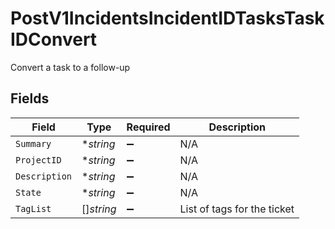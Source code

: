 # PostV1IncidentsIncidentIDTasksTaskIDConvert

Convert a task to a follow-up


## Fields

| Field                       | Type                        | Required                    | Description                 |
| --------------------------- | --------------------------- | --------------------------- | --------------------------- |
| `Summary`                   | **string*                   | :heavy_minus_sign:          | N/A                         |
| `ProjectID`                 | **string*                   | :heavy_minus_sign:          | N/A                         |
| `Description`               | **string*                   | :heavy_minus_sign:          | N/A                         |
| `State`                     | **string*                   | :heavy_minus_sign:          | N/A                         |
| `TagList`                   | []*string*                  | :heavy_minus_sign:          | List of tags for the ticket |